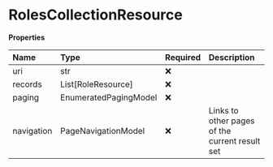 # RolesCollectionResource

**Properties**

| Name       | Type                  | Required | Description                                    |
| :--------- | :-------------------- | :------- | :--------------------------------------------- |
| uri        | str                   | ❌       |                                                |
| records    | List[RoleResource]    | ❌       |                                                |
| paging     | EnumeratedPagingModel | ❌       |                                                |
| navigation | PageNavigationModel   | ❌       | Links to other pages of the current result set |

<!-- This file was generated by liblab | https://liblab.com/ -->
